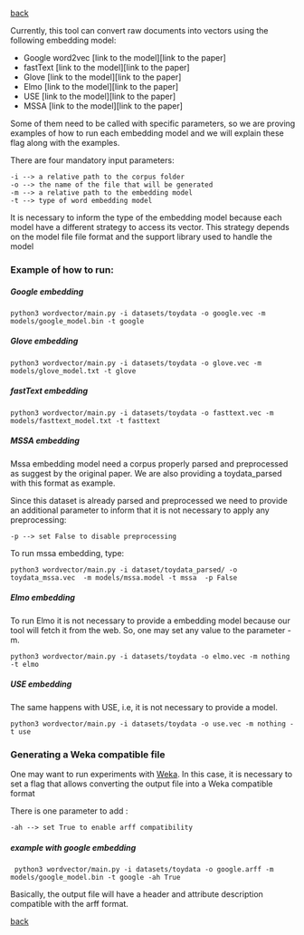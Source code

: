 [back](Readme.md)

Currently, this tool can convert raw documents into vectors
using the following embedding model:

* Google word2vec [link to the model][link to the paper]
* fastText [link to the model][link to the paper]
* Glove [link to the model][link to the paper]
* Elmo [link to the model][link to the paper]
* USE [link to the model][link to the paper]
* MSSA [link to the model][link to the paper]


Some of them need to be called with specific parameters, so we are proving
examples of how to run each embedding model and we will explain these flag
along with the examples.


There are four mandatory input parameters:

    -i --> a relative path to the corpus folder
    -o --> the name of the file that will be generated
    -m --> a relative path to the embedding model
    -t --> type of word embedding model
    
    
It is necessary to inform the type of the embedding model because each model have 
a different strategy to access its vector. This strategy depends on the model file
file format and the support library used to handle the model

### Example of how to run:

##### Google embedding

    python3 wordvector/main.py -i datasets/toydata -o google.vec -m models/google_model.bin -t google 
    
##### Glove embedding

    python3 wordvector/main.py -i datasets/toydata -o glove.vec -m models/glove_model.txt -t glove 

##### fastText embedding

    python3 wordvector/main.py -i datasets/toydata -o fasttext.vec -m models/fasttext_model.txt -t fasttext 

##### MSSA embedding

Mssa embedding model need a corpus properly parsed and preprocessed as 
suggest by the original paper. We are also providing a toydata_parsed
with this format as example. 


 Since this dataset is already parsed and preprocessed
we need to provide an additional parameter to inform that it is not necessary to
apply any preprocessing:
 
    -p --> set False to disable preprocessing 
    
To run mssa embedding, type:

    python3 wordvector/main.py -i dataset/toydata_parsed/ -o toydata_mssa.vec  -m models/mssa.model -t mssa  -p False
    
    

##### Elmo embedding

To run Elmo it is not necessary to provide a embedding model 
because our tool will fetch it from the web. So, one may set
any value to the parameter -m. 

    python3 wordvector/main.py -i datasets/toydata -o elmo.vec -m nothing -t elmo 
    
    

##### USE embedding

The same happens with USE, i.e, it is not necessary to provide
a model.

    python3 wordvector/main.py -i datasets/toydata -o use.vec -m nothing -t use 
    
 
### Generating a Weka compatible file

One may want to run experiments with [Weka](https://www.cs.waikato.ac.nz/ml/weka/).
In this case, it is necessary to set a flag that allows converting the output file into a Weka
compatible format
 
 There is one parameter to add :
 
    -ah --> set True to enable arff compatibility 

##### example with google embedding
    
    
     python3 wordvector/main.py -i datasets/toydata -o google.arff -m models/google_model.bin -t google -ah True   
     
 Basically, the output file will have a header and attribute description compatible with
 the arff format.
 
 
[back](Readme.md)
